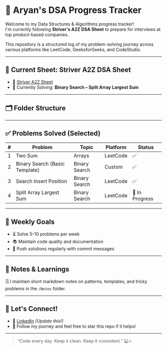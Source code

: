 # 🧠 Aryan's DSA Progress Tracker

Welcome to my Data Structures & Algorithms progress tracker!  
I'm currently following **Striver's A2Z DSA Sheet** to prepare for interviews at top product-based companies.

This repository is a structured log of my problem-solving journey across various platforms like LeetCode, GeeksforGeeks, and CodeStudio.

---

## 📌 Current Sheet: Striver A2Z DSA Sheet  
- 🔗 [Striver A2Z Sheet](https://takeuforward.org/interviews/strivers-dsa-sheet-top-coding-interview-problems/)
- 🧭 Currently Solving: **Binary Search – Split Array Largest Sum**

---

## 🗂️ Folder Structure


---

## ✅ Problems Solved (Selected)

| # | Problem                          | Topic         | Platform  | Status |
|---|----------------------------------|---------------|-----------|--------|
| 1 | Two Sum                          | Arrays        | LeetCode  | ✅     |
| 2 | Binary Search (Basic Template)   | Binary Search | Custom    | ✅     |
| 3 | Search Insert Position           | Binary Search | LeetCode  | ✅     |
| 4 | Split Array Largest Sum          | Binary Search | LeetCode  | 🚧 In Progress |

---

## 📅 Weekly Goals

- ⏳ Solve 5–10 problems per week
- 📚 Maintain code quality and documentation
- 🔄 Push solutions regularly with commit messages

---

## 🧠 Notes & Learnings

🗒️ I maintain short markdown notes on patterns, templates, and tricky problems in the `/Notes` folder.

---

## 🤝 Let's Connect!

- 💼 [LinkedIn](https://linkedin.com/in/your-profile) *(Update this!)*
- 🌱 Follow my journey and feel free to star this repo if it helps!

---

> “Code every day. Keep it clean. Keep it consistent.” 💻🔥



